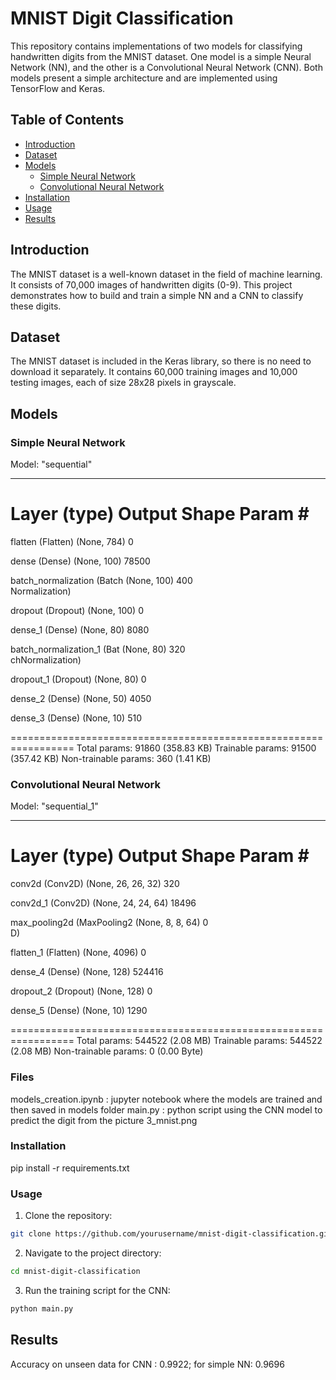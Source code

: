 # MNIST Digit Classification


This repository contains implementations of two models for classifying handwritten digits from the MNIST dataset. One model is a simple Neural Network (NN), and the other is a Convolutional Neural Network (CNN). Both models present a simple architecture and are implemented using TensorFlow and Keras.

## Table of Contents

- [Introduction](#introduction)
- [Dataset](#dataset)
- [Models](#models)
  - [Simple Neural Network](#simple-neural-network)
  - [Convolutional Neural Network](#convolutional-neural-network)
- [Installation](#installation)
- [Usage](#usage)
- [Results](#results)


## Introduction

The MNIST dataset is a well-known dataset in the field of machine learning. It consists of 70,000 images of handwritten digits (0-9). This project demonstrates how to build and train a simple NN and a CNN to classify these digits.

## Dataset

The MNIST dataset is included in the Keras library, so there is no need to download it separately. It contains 60,000 training images and 10,000 testing images, each of size 28x28 pixels in grayscale.

## Models

### Simple Neural Network

Model: "sequential"
_________________________________________________________________
 Layer (type)                Output Shape              Param #   
=================================================================
 flatten (Flatten)           (None, 784)               0         
                                                                 
 dense (Dense)               (None, 100)               78500     
                                                                 
 batch_normalization (Batch  (None, 100)               400       
 Normalization)                                                  
                                                                 
 dropout (Dropout)           (None, 100)               0         
                                                                 
 dense_1 (Dense)             (None, 80)                8080      
                                                                 
 batch_normalization_1 (Bat  (None, 80)                320       
 chNormalization)                                                
                                                                 
 dropout_1 (Dropout)         (None, 80)                0         
                                                                 
 dense_2 (Dense)             (None, 50)                4050      
                                                                 
 dense_3 (Dense)             (None, 10)                510       
                                                                 
=================================================================
Total params: 91860 (358.83 KB)
Trainable params: 91500 (357.42 KB)
Non-trainable params: 360 (1.41 KB)

### Convolutional Neural Network
Model: "sequential_1"
_________________________________________________________________
 Layer (type)                Output Shape              Param #   
=================================================================
 conv2d (Conv2D)             (None, 26, 26, 32)        320       
                                                                 
 conv2d_1 (Conv2D)           (None, 24, 24, 64)        18496     
                                                                 
 max_pooling2d (MaxPooling2  (None, 8, 8, 64)          0         
 D)                                                              
                                                                 
 flatten_1 (Flatten)         (None, 4096)              0         
                                                                 
 dense_4 (Dense)             (None, 128)               524416    
                                                                 
 dropout_2 (Dropout)         (None, 128)               0         
                                                                 
 dense_5 (Dense)             (None, 10)                1290      
                                                                 
=================================================================
Total params: 544522 (2.08 MB)
Trainable params: 544522 (2.08 MB)
Non-trainable params: 0 (0.00 Byte)

### Files 
models_creation.ipynb : jupyter notebook where the models are trained and then saved in models folder
main.py : python script using the CNN model to predict the digit from the picture 3_mnist.png

### Installation

pip install -r requirements.txt


### Usage

1. Clone the repository:

```bash
git clone https://github.com/yourusername/mnist-digit-classification.git
```

2. Navigate to the project directory:

```bash
cd mnist-digit-classification
```

3. Run the training script for the CNN:

```bash
python main.py
```

## Results

Accuracy on unseen data for CNN : 0.9922; for simple NN: 0.9696

